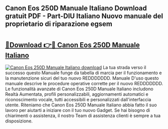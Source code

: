 ## Canon Eos 250D Manuale Italiano Download gratuit PDF - Part-DlU Italiano Nuovo manuale del proprietario di riparazione egsem

# <h2><a href="http://dfalzpg.blite.top/?on=Canon+Eos+250D+Manuale+Italiano">🔗Download 👉🔴 Canon Eos 250D Manuale Italiano</a></h2>

[![Canon Eos 250D Manuale Italiano download](https://i.imgur.com/lujVjoI.png)](http://dfalzpg.blite.top/?on=Canon+Eos+250D+Manuale+Italiano)
La tua strada verso il successo questo Manuale funge da tabella di marcia per il funzionamento e la manutenzione sicuri del tuo nuovo REDDDDDDD. Manuale D'uso questo manuale descrive le procedure operative corrette per il nuovo REDDDDDDD. Le funzionalità avanzate di Canon Eos 250D Manuale Italiano includono Realtà Aumentata, profili personalizzabili, aggiornamenti automatici e riconoscimento vocale, tutti accessibili e personalizzati dall'interfaccia utente. Riteniamo che Canon Eos 250D Manuale Italiano abbia fatto il suo lavoro per aiutarti a iniziare con il tuo nuovo Gadget. Se hai bisogno di chiarimenti o assistenza, il nostro Team di assistenza clienti è sempre a tua disposizione.
